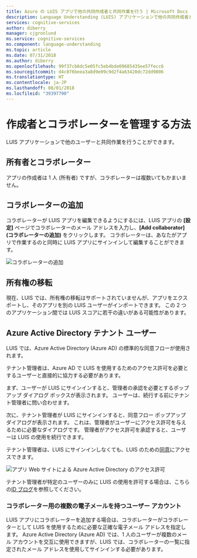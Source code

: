 ```yaml
---
title: Azure の LUIS アプリで他の共同作成者と共同作業を行う | Microsoft Docs
description: Language Understanding (LUIS) アプリケーションで他の共同作成者と共同作業を行う方法を説明します。
services: cognitive-services
author: diberry
manager: cjgronlund
ms.service: cognitive-services
ms.component: language-understanding
ms.topic: article
ms.date: 07/31/2018
ms.author: diberry
ms.openlocfilehash: 99f37cb6dc5e05fc5eb4bde09685435ee57fecc6
ms.sourcegitcommit: d4c076beea3a8d9e09c9d2f4a63428dc72dd9806
ms.translationtype: HT
ms.contentlocale: ja-JP
ms.lasthandoff: 08/01/2018
ms.locfileid: "39397790"
---
```

# <a name="how-to-manage-authors-and-collaborators"></a>作成者とコラボレーターを管理する方法 

LUIS アプリケーションで他のユーザーと共同作業を行うことができます。 

## <a name="owner-and-collaborators"></a>所有者とコラボレーター

アプリの作成者は 1 人 (所有者) ですが、コラボレーターは複数いてもかまいません。 

## <a name="add-collaborator"></a>コラボレーターの追加

コラボレーターが LUIS アプリを編集できるようにするには、LUIS アプリの **[設定]** ページでコラボレーターのメール アドレスを入力し、**[Add collaborator]\(コラボレーターの追加\)** をクリックします。 コラボレーターは、あなたがアプリで作業するのと同時に LUIS アプリにサインインして編集することができます。

![コラボレーターの追加](./media/luis-how-to-collaborate/add-collaborator.png)

## <a name="transfer-of-ownership"></a>所有権の移転

現在、LUIS では、所有権の移転はサポートされていませんが、アプリをエクスポートし、そのアプリを別の LUIS ユーザーがインポートできます。 この 2 つのアプリケーション間では LUIS スコアに若干の違いがある可能性があります。 

## <a name="azure-active-directory-tenant-user"></a>Azure Active Directory テナント ユーザー

LUIS では、Azure Active Directory (Azure AD) の標準的な同意フローが使用されます。 

テナント管理者は、Azure AD で LUIS を使用するためのアクセス許可を必要とするユーザーと直接的に協力する必要があります。 

まず、ユーザーが LUIS にサインインすると、管理者の承認を必要とするポップアップ ダイアログ ボックスが表示されます。 ユーザーは、続行する前にテナント管理者に問い合わせます。 

次に、テナント管理者が LUIS にサインインすると、同意フロー ポップアップ ダイアログが表示されます。 これは、管理者がユーザーにアクセス許可を与えるために必要なダイアログです。 管理者がアクセス許可を承認すると、ユーザーは LUIS の使用を続行できます。

テナント管理者は、LUIS にサインインしなくても、LUIS のための[同意](https://account.activedirectory.windowsazure.com/r#/applications)にアクセスできます。 

![アプリ Web サイトによる Azure Active Directory のアクセス許可](./media/luis-how-to-account-settings/tenant-permissions.png)

テナント管理者が特定のユーザーのみに LUIS の使用を許可する場合は、こちらの[ID ブログ](https://blogs.technet.microsoft.com/tfg/2017/10/15/english-tips-to-manage-azure-ad-users-consent-to-applications-using-azure-ad-graph-api/)を参照してください。

### <a name="user-accounts-with-multiple-emails-for-collaborators"></a>コラボレーター用の複数の電子メールを持つユーザー アカウント

LUIS アプリにコラボレーターを追加する場合は、コラボレーターがコラボレーターとして LUIS を使用するために必要な正確な電子メール アドレスを指定します。 Azure Active Directory (Azure AD) では、1 人のユーザーが複数のメール アカウントを交互に使用できますが、LUIS では、コラボレーターの一覧に指定されたメール アドレスを使用してサインインする必要があります。